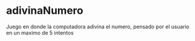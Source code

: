 # adivinaNumero
Juego en donde la computadora adivina el numero, pensado por el usuario en un maximo de 5 intentos
